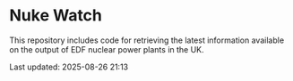 # Nuke Watch

This repository includes code for retrieving the latest information available on the output of EDF nuclear power plants in the UK.

Last updated: 2025-08-26 21:13